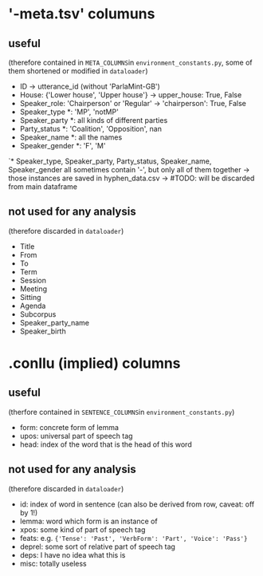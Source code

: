 # '-meta.tsv' columuns
## useful
(therefore contained in `META_COLUMNS`in `environment_constants.py`, some of them shortened or modified in `dataloader`)

- ID -> utterance_id (without 'ParlaMint-GB')
- House: {'Lower house', 'Upper house'} -> upper_house: True, False
- Speaker_role: 'Chairperson' or 'Regular' -> 'chairperson': True, False
- Speaker_type *: 'MP', 'notMP'
- Speaker_party *: all kinds of different parties
- Party_status *: 'Coalition', 'Opposition', nan
- Speaker_name *: all the names
- Speaker_gender *: 'F', 'M'

`* Speaker_type, Speaker_party, Party_status, Speaker_name, Speaker_gender
all sometimes contain '-', but only all of them together
-> those instances are saved in hyphen_data.csv
-> #TODO: will be discarded from main dataframe

## not used for any analysis
(therefore discarded in `dataloader`)
- Title
- From
- To
- Term
- Session
- Meeting
- Sitting
- Agenda
- Subcorpus
- Speaker_party_name
- Speaker_birth

# .conllu (implied) columns
## useful
(therfore contained in `SENTENCE_COLUMNS`in `environment_constants.py`)
- form: concrete form of lemma
- upos: universal part of speech tag
- head: index of the word that is the head of this word

## not used for any analysis
(therefore discarded in `dataloader`)
- id: index of word in sentence (can also be derived from row, caveat: off by 1!)
- lemma: word which form is an instance of
- xpos: some kind of part of speech tag
- feats: e.g. `{'Tense': 'Past', 'VerbForm': 'Part', 'Voice': 'Pass'}`
- deprel: some sort of relative part of speech tag
- deps: I have no idea what this is
- misc: totally useless